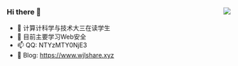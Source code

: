 ### Hi there 👋             <img align="right" src="https://github-readme-stats.vercel.app/api?username=KpLi0rn&show_icons=true&theme=radical">
- 🔭 计算计科学与技术大三在读学生      
- 🌱 目前主要学习Web安全
- 📫 QQ: NTYzMTY0NjE3      
- 🍔 Blog: https://www.wjlshare.xyz
